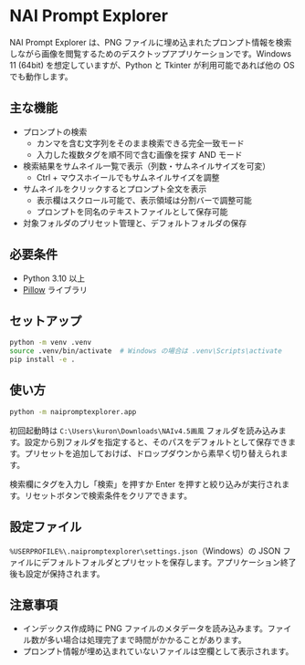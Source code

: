 # NAI Prompt Explorer

NAI Prompt Explorer は、PNG ファイルに埋め込まれたプロンプト情報を検索しながら画像を閲覧するためのデスクトップアプリケーションです。Windows 11 (64bit) を想定していますが、Python と Tkinter が利用可能であれば他の OS でも動作します。

## 主な機能

- プロンプトの検索
  - カンマを含む文字列をそのまま検索できる完全一致モード
  - 入力した複数タグを順不同で含む画像を探す AND モード
- 検索結果をサムネイル一覧で表示（列数・サムネイルサイズを可変）
  - Ctrl + マウスホイールでもサムネイルサイズを調整
- サムネイルをクリックするとプロンプト全文を表示
  - 表示欄はスクロール可能で、表示領域は分割バーで調整可能
  - プロンプトを同名のテキストファイルとして保存可能
- 対象フォルダのプリセット管理と、デフォルトフォルダの保存

## 必要条件

- Python 3.10 以上
- [Pillow](https://python-pillow.org/) ライブラリ

## セットアップ

```bash
python -m venv .venv
source .venv/bin/activate  # Windows の場合は .venv\Scripts\activate
pip install -e .
```

## 使い方

```bash
python -m naipromptexplorer.app
```

初回起動時は `C:\Users\kuron\Downloads\NAIv4.5画風` フォルダを読み込みます。設定から別フォルダを指定すると、そのパスをデフォルトとして保存できます。プリセットを追加しておけば、ドロップダウンから素早く切り替えられます。

検索欄にタグを入力し「検索」を押すか Enter を押すと絞り込みが実行されます。リセットボタンで検索条件をクリアできます。

## 設定ファイル

`%USERPROFILE%\.naipromptexplorer\settings.json`（Windows）の JSON ファイルにデフォルトフォルダとプリセットを保存します。アプリケーション終了後も設定が保持されます。

## 注意事項

- インデックス作成時に PNG ファイルのメタデータを読み込みます。ファイル数が多い場合は処理完了まで時間がかかることがあります。
- プロンプト情報が埋め込まれていないファイルは空欄として表示されます。
